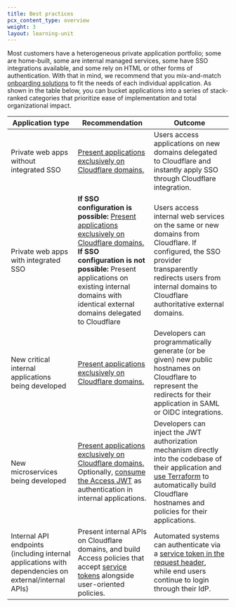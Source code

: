 ```yaml
---
title: Best practices
pcx_content_type: overview
weight: 3
layout: learning-unit
---
```


Most customers have a heterogeneous private application portfolio; some are home-built, some are internal managed services, some have SSO integrations available, and some rely on HTML or other forms of authentication. With that in mind, we recommend that you mix-and-match [onboarding solutions](/learning-paths/zero-trust-web-access/migrate-applications/integrated-sso/#potential-solutions) to fit the needs of each individual application. As shown in the table below, you can bucket applications into a series of stack-ranked categories that prioritize ease of implementation and total organizational impact.

| Application type | Recommendation | Outcome |
| ---------------- | ---------------| ------- |
| Private web apps without integrated SSO | [Present applications exclusively on Cloudflare domains.](/learning-paths/zero-trust-web-access/migrate-applications/integrated-sso/#recommended-solution) | Users access applications on new domains delegated to Cloudflare and instantly apply SSO through Cloudflare integration. |
| Private web apps with integrated SSO | **If SSO configuration is possible:** [Present applications exclusively on Cloudflare domains.](/learning-paths/zero-trust-web-access/migrate-applications/integrated-sso/#recommended-solution) <br> **If SSO configuration is not possible:** Present applications on existing internal domains with identical external domains delegated to Cloudflare | Users access internal web services on the same or new domains from Cloudflare. If configured, the SSO provider transparently redirects users from internal domains to Cloudflare authoritative external domains. |
| New critical internal applications being developed | [Present applications exclusively on Cloudflare domains.](/learning-paths/zero-trust-web-access/migrate-applications/integrated-sso/#recommended-solution) | Developers can programmatically generate (or be given) new public hostnames on Cloudflare to represent the redirects for their application in SAML or OIDC integrations. |
| New microservices being developed | [Present applications exclusively on Cloudflare domains.](/learning-paths/zero-trust-web-access/migrate-applications/integrated-sso/#recommended-solution) <br> Optionally, [consume the Access JWT](/learning-paths/zero-trust-web-access/migrate-applications/consume-jwt/#consume-the-cloudflare-jwt) as authentication in internal applications. | Developers can inject the JWT authorization mechanism directly into the codebase of their application and [use Terraform](/learning-paths/zero-trust-web-access/terraform/) to automatically build Cloudflare hostnames and policies for their applications. |
| Internal API endpoints (including internal applications with dependencies on external/internal APIs) | Present internal APIs on Cloudflare domains, and build Access policies that accept [service tokens](/cloudflare-one/identity/service-tokens/) alongside user-oriented policies. | Automated systems can authenticate via a [service token in the request header](/cloudflare-one/identity/service-tokens/#connect-your-service-to-access), while end users continue to login through their IdP. |
